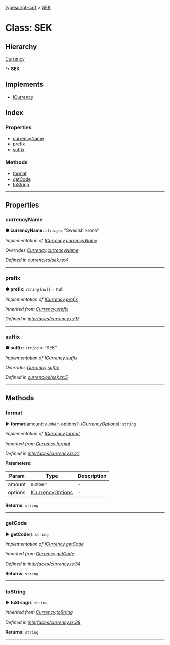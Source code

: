 [typescript-cart](../README.md) > [SEK](../classes/sek.md)



# Class: SEK

## Hierarchy


 [Currency](currency.md)

**↳ SEK**







## Implements

* [ICurrency](../interfaces/icurrency.md)

## Index

### Properties

* [currencyName](sek.md#currencyname)
* [prefix](sek.md#prefix)
* [suffix](sek.md#suffix)


### Methods

* [format](sek.md#format)
* [getCode](sek.md#getcode)
* [toString](sek.md#tostring)



---
## Properties
<a id="currencyname"></a>

###  currencyName

**●  currencyName**:  *`string`*  = "Swedish krona"

*Implementation of [ICurrency](../interfaces/icurrency.md).[currencyName](../interfaces/icurrency.md#currencyname)*

*Overrides [Currency](currency.md).[currencyName](currency.md#currencyname)*

*Defined in [currencies/sek.ts:4](https://github.com/FlareMind/typescript-cart/blob/0489372/src/currencies/sek.ts#L4)*





___

<a id="prefix"></a>

###  prefix

**●  prefix**:  *`string`⎮`null`*  =  null

*Implementation of [ICurrency](../interfaces/icurrency.md).[prefix](../interfaces/icurrency.md#prefix)*

*Inherited from [Currency](currency.md).[prefix](currency.md#prefix)*

*Defined in [interfaces/currency.ts:17](https://github.com/FlareMind/typescript-cart/blob/0489372/src/interfaces/currency.ts#L17)*





___

<a id="suffix"></a>

###  suffix

**●  suffix**:  *`string`*  = "SEK"

*Implementation of [ICurrency](../interfaces/icurrency.md).[suffix](../interfaces/icurrency.md#suffix)*

*Overrides [Currency](currency.md).[suffix](currency.md#suffix)*

*Defined in [currencies/sek.ts:5](https://github.com/FlareMind/typescript-cart/blob/0489372/src/currencies/sek.ts#L5)*





___


## Methods
<a id="format"></a>

###  format

► **format**(amount: *`number`*, options?: *[ICurrencyOptions](../interfaces/icurrencyoptions.md)*): `string`



*Implementation of [ICurrency](../interfaces/icurrency.md).[format](../interfaces/icurrency.md#format)*

*Inherited from [Currency](currency.md).[format](currency.md#format)*

*Defined in [interfaces/currency.ts:21](https://github.com/FlareMind/typescript-cart/blob/0489372/src/interfaces/currency.ts#L21)*



**Parameters:**

| Param | Type | Description |
| ------ | ------ | ------ |
| amount | `number`   |  - |
| options | [ICurrencyOptions](../interfaces/icurrencyoptions.md)   |  - |





**Returns:** `string`





___

<a id="getcode"></a>

###  getCode

► **getCode**(): `string`



*Implementation of [ICurrency](../interfaces/icurrency.md).[getCode](../interfaces/icurrency.md#getcode)*

*Inherited from [Currency](currency.md).[getCode](currency.md#getcode)*

*Defined in [interfaces/currency.ts:34](https://github.com/FlareMind/typescript-cart/blob/0489372/src/interfaces/currency.ts#L34)*





**Returns:** `string`





___

<a id="tostring"></a>

###  toString

► **toString**(): `string`



*Inherited from [Currency](currency.md).[toString](currency.md#tostring)*

*Defined in [interfaces/currency.ts:38](https://github.com/FlareMind/typescript-cart/blob/0489372/src/interfaces/currency.ts#L38)*





**Returns:** `string`





___


